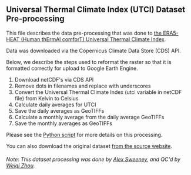 ## Universal Thermal Climate Index (UTCI) Dataset Pre-processing
This file describes the data pre-processing that was done to [the ERA5-HEAT (Human thErmAl comforT) Universal Thermal Climate Index]({https://cds.climate.copernicus.eu/cdsapp#!/dataset/derived-utci-historical?tab=overview}).

Data was downloaded via the Copernicus Climate Data Store (CDS) API.

Below, we describe the steps used to reformat the raster so that it is formatted correctly for upload to Google Earth Engine.

1. Download netCDF's via CDS API
2. Remove dots in filenames and replace with underscores
3. Convert the Universal Thermal Climate Index (utci variable in netCDF file) from Kelvin to Celsius
4. Calculate daily averages for UTCI
5. Save the daily averages as GeoTIFFs
6. Calculate a monthly average from the daily average GeoTIFFs
7. Save the monthly averages as GeoTIFFs

Please see the [Python script](https://github.com/resource-watch/data-pre-processing/blob/master/cli_079_rw0_universal_thermal_climate_index/cli_079_rw0_universal_thermal_climate_index_processing.py) for more details on this processing.

You can also download the original dataset [from the source website]({https://cds.climate.copernicus.eu/cdsapp#!/dataset/derived-utci-historical?tab=form}).

###### Note: This dataset processing was done by [Alex Sweeney]({https://github.com/alxswny}), and QC'd by [Weiqi Zhou](https://www.wri.org/profile/weiqi-zhou).
